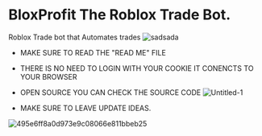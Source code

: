 # BloxProfit The Roblox Trade Bot.
Roblox Trade bot that Automates trades
![sadsada](https://user-images.githubusercontent.com/79790623/213711166-23363cf6-6135-4c54-8741-7429d52fb3da.png)

- MAKE SURE TO READ THE "READ ME" FILE

- THERE IS NO NEED TO LOGIN WITH YOUR COOKIE IT CONENCTS TO YOUR BROWSER

- OPEN SOURCE YOU CAN CHECK THE SOURCE CODE
![Untitled-1](https://user-images.githubusercontent.com/79790623/213711233-0b7040e2-fcf1-4032-a1d1-eaba95cf7e29.png)

- MAKE SURE TO LEAVE UPDATE IDEAS.


![495e6ff8a0d973e9c08066e811bbeb25](https://user-images.githubusercontent.com/79790623/213711623-c5e2da32-b019-4474-906b-3a257bcf73c7.jpg)

